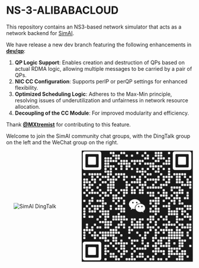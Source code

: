 # NS-3-ALIBABACLOUD

This repository contains an NS3-based network simulator that acts as a network backend for [SimAI](https://github.com/aliyun/SimAI).

We have release a new dev branch featuring the following enhancements in [**dev/qp**](https://github.com/aliyun/ns-3-alibabacloud/tree/dev/qp):
1. **QP Logic Support**: Enables creation and destruction of QPs based on actual RDMA logic, allowing multiple messages to be carried by a pair of QPs.
2. **NIC CC Configuration**: Supports perIP or perQP settings for enhanced flexibility.
3. **Optimized Scheduling Logic**: Adheres to the Max-Min principle, resolving issues of underutilization and unfairness in network resource allocation.
4. **Decoupling of the CC Module**: For improved modularity and efficiency.

Thank [**@MXtremist**](https://github.com/MXtremist) for contributing to this feature.

Welcome to join the SimAI community chat groups, with the DingTalk group on the left and the WeChat group on the right.

<div style="display: flex; justify-content: flex-start; align-items: center; gap: 20px; margin-left: 20px;">
    <img src="./docs/images/simai_dingtalk.jpg" alt="SimAI DingTalk" style="width: 300px; height: auto;">
    <img src="./docs/images/simai_wechat.jpg" alt="SimAI WeChat" style="width: 300px; height: auto;">
</div>

<br/>